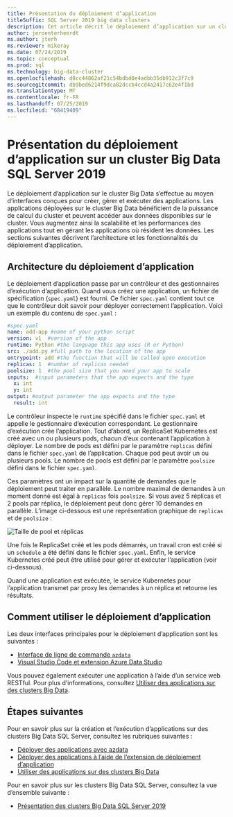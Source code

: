 ```yaml
---
title: Présentation du déploiement d’application
titleSuffix: SQL Server 2019 big data clusters
description: Cet article décrit le déploiement d’application sur un cluster Big Data SQL Server 2019 (préversion).
author: jeroenterheerdt
ms.author: jterh
ms.reviewer: mikeray
ms.date: 07/24/2019
ms.topic: conceptual
ms.prod: sql
ms.technology: big-data-cluster
ms.openlocfilehash: d8cc44862af21c54bdbd0e4adbb35db912c3f7c9
ms.sourcegitcommit: db9bed6214f9dca82dccb4ccd4a2417c62e4f1bd
ms.translationtype: MT
ms.contentlocale: fr-FR
ms.lasthandoff: 07/25/2019
ms.locfileid: "68419409"
---
```

# <a name="what-is-application-deployment-on-a-sql-server-2019-big-data-cluster"></a>Présentation du déploiement d’application sur un cluster Big Data SQL Server 2019

Le déploiement d’application sur le cluster Big Data s’effectue au moyen d’interfaces conçues pour créer, gérer et exécuter des applications. Les applications déployées sur le cluster Big Data bénéficient de la puissance de calcul du cluster et peuvent accéder aux données disponibles sur le cluster. Vous augmentez ainsi la scalabilité et les performances des applications tout en gérant les applications où résident les données.
Les sections suivantes décrivent l’architecture et les fonctionnalités du déploiement d’application.

## <a name="application-deployment-architecture"></a>Architecture du déploiement d’application

Le déploiement d’application passe par un contrôleur et des gestionnaires d’exécution d’application. Quand vous créez une application, un fichier de spécification (`spec.yaml`) est fourni. Ce fichier `spec.yaml` contient tout ce que le contrôleur doit savoir pour déployer correctement l’application. Voici un exemple du contenu de `spec.yaml` :

```yaml
#spec.yaml
name: add-app #name of your python script
version: v1  #version of the app
runtime: Python #the language this app uses (R or Python)
src: ./add.py #full path to the location of the app
entrypoint: add #the function that will be called upon execution
replicas: 1  #number of replicas needed
poolsize: 1  #the pool size that you need your app to scale
inputs:  #input parameters that the app expects and the type
  x: int
  y: int
output: #output parameter the app expects and the type
  result: int
```

Le contrôleur inspecte le `runtime` spécifié dans le fichier `spec.yaml` et appelle le gestionnaire d’exécution correspondant. Le gestionnaire d’exécution crée l’application. Tout d’abord, un ReplicaSet Kubernetes est créé avec un ou plusieurs pods, chacun d’eux contenant l’application à déployer. Le nombre de pods est défini par le paramètre `replicas` défini dans le fichier `spec.yaml` de l’application. Chaque pod peut avoir un ou plusieurs pools. Le nombre de pools est défini par le paramètre `poolsize` défini dans le fichier `spec.yaml`.

Ces paramètres ont un impact sur la quantité de demandes que le déploiement peut traiter en parallèle. Le nombre maximal de demandes à un moment donné est égal à `replicas` fois `poolsize`. Si vous avez 5 réplicas et 2 pools par réplica, le déploiement peut donc gérer 10 demandes en parallèle. L’image ci-dessous est une représentation graphique de `replicas` et de `poolsize` :

![Taille de pool et réplicas](media/big-data-cluster-create-apps/poolsize-vs-replicas.png)

Une fois le ReplicaSet créé et les pods démarrés, un travail cron est créé si un `schedule` a été défini dans le fichier `spec.yaml`. Enfin, le service Kubernetes créé peut être utilisé pour gérer et exécuter l’application (voir ci-dessous).

Quand une application est exécutée, le service Kubernetes pour l’application transmet par proxy les demandes à un réplica et retourne les résultats.

## <a name="how-to-work-with-application-deployment"></a>Comment utiliser le déploiement d’application

Les deux interfaces principales pour le déploiement d’application sont les suivantes : 
- [Interface de ligne de commande `azdata`](big-data-cluster-create-apps.md)
- [Visual Studio Code et extension Azure Data Studio](app-deployment-extension.md)

Vous pouvez également exécuter une application à l’aide d’un service web RESTful. Pour plus d’informations, consultez [Utiliser des applications sur des clusters Big Data](big-data-cluster-consume-apps.md).

## <a name="next-steps"></a>Étapes suivantes

Pour en savoir plus sur la création et l’exécution d’applications sur des clusters Big Data SQL Server, consultez les rubriques suivantes :

- [Déployer des applications avec azdata](big-data-cluster-create-apps.md)
- [Déployer des applications à l’aide de l’extension de déploiement d’application](app-deployment-extension.md)
- [Utiliser des applications sur des clusters Big Data](big-data-cluster-consume-apps.md)

Pour en savoir plus sur les clusters Big Data SQL Server, consultez la vue d’ensemble suivante :

- [Présentation des clusters Big Data SQL Server 2019](big-data-cluster-overview.md)
